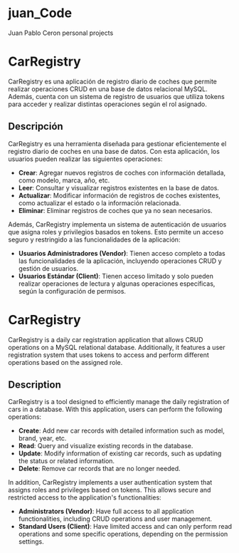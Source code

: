 # juan_Code
Juan Pablo Ceron personal projects


# CarRegistry

CarRegistry es una aplicación de registro diario de coches que permite realizar operaciones CRUD en una base de datos relacional MySQL. Además, cuenta con un sistema de registro de usuarios que utiliza tokens para acceder y realizar distintas operaciones según el rol asignado.

## Descripción

CarRegistry es una herramienta diseñada para gestionar eficientemente el registro diario de coches en una base de datos. Con esta aplicación, los usuarios pueden realizar las siguientes operaciones:

- **Crear**: Agregar nuevos registros de coches con información detallada, como modelo, marca, año, etc.
- **Leer**: Consultar y visualizar registros existentes en la base de datos.
- **Actualizar**: Modificar información de registros de coches existentes, como actualizar el estado o la información relacionada.
- **Eliminar**: Eliminar registros de coches que ya no sean necesarios.

Además, CarRegistry implementa un sistema de autenticación de usuarios que asigna roles y privilegios basados en tokens. Esto permite un acceso seguro y restringido a las funcionalidades de la aplicación:

- **Usuarios Administradores (Vendor)**: Tienen acceso completo a todas las funcionalidades de la aplicación, incluyendo operaciones CRUD y gestión de usuarios.
- **Usuarios Estándar (Client)**: Tienen acceso limitado y solo pueden realizar operaciones de lectura y algunas operaciones específicas, según la configuración de permisos.


# CarRegistry

CarRegistry is a daily car registration application that allows CRUD operations on a MySQL relational database. Additionally, it features a user registration system that uses tokens to access and perform different operations based on the assigned role.

## Description

CarRegistry is a tool designed to efficiently manage the daily registration of cars in a database. With this application, users can perform the following operations:

- **Create**: Add new car records with detailed information such as model, brand, year, etc.
- **Read**: Query and visualize existing records in the database.
- **Update**: Modify information of existing car records, such as updating the status or related information.
- **Delete**: Remove car records that are no longer needed.

In addition, CarRegistry implements a user authentication system that assigns roles and privileges based on tokens. This allows secure and restricted access to the application's functionalities:

- **Administrators (Vendor)**: Have full access to all application functionalities, including CRUD operations and user management.
- **Standard Users (Client)**: Have limited access and can only perform read operations and some specific operations, depending on the permission settings.
